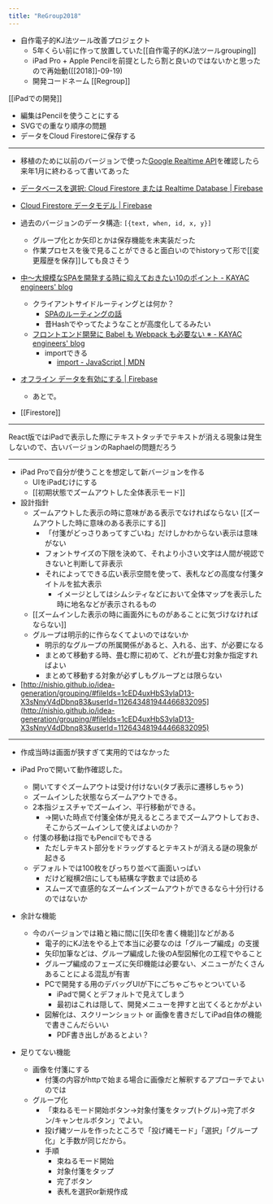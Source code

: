 ```yaml
---
title: "ReGroup2018"
---
```


- 自作電子的KJ法ツール改善プロジェクト
    - 5年くらい前に作って放置していた[[自作電子的KJ法ツールgrouping]]
    - iPad Pro + Apple Pencilを前提としたら割と良いのではないかと思ったので再始動([[2018]]-09-19)
    - 開発コードネーム [[Regroup]]

[[iPadでの開発]]

- 編集はPencilを使うことにする
- SVGでの重なり順序の問題
- データをCloud Firestoreに保存する

-----
- 移植のために以前のバージョンで使った[Google Realtime API](https://developers.google.com/realtime/overview)を確認したら来年1月に終わるって書いてあった
- [データベースを選択: Cloud Firestore または Realtime Database  |  Firebase](https://firebase.google.com/docs/database/rtdb-vs-firestore?hl=ja)
- [Cloud Firestore データモデル  |  Firebase](https://firebase.google.com/docs/firestore/data-model?hl=ja)

- 過去のバージョンのデータ構造: `[{text, when, id, x, y}]`
    - グループ化とか矢印とかは保存機能を未実装だった
    - 作業プロセスを後で見ることができると面白いのでhistoryって形で[[変更履歴を保存]]しても良さそう

- [中〜大規模なSPAを開発する時に抑えておきたい10のポイント - KAYAC engineers' blog](https://techblog.kayac.com/10-spa-knowhow)
    - クライアントサイドルーティングとは何か？
        - [SPAのルーティングの話](https://www.slideshare.net/ushiboy/spa-76170499)
        - 昔Hashでやってたようなことが高度化してるみたい
    - [フロントエンド開発に Babel も Webpack も必要ない ※ - KAYAC engineers' blog](https://techblog.kayac.com/pure-js-app)
        - importできる
            - [import - JavaScript | MDN](https://developer.mozilla.org/ja/docs/Web/JavaScript/Reference/Statements/import)

- [オフライン データを有効にする  |  Firebase](https://firebase.google.com/docs/firestore/manage-data/enable-offline?hl=ja)
    - あとで。

- [[Firestore]]
-----
React版ではiPadで表示した際にテキストタッチでテキストが消える現象は発生しないので、古いバージョンのRaphaelの問題だろう

-----
- iPad Proで自分が使うことを想定して新バージョンを作る
    - UIをiPadむけにする
    - [[初期状態でズームアウトした全体表示モード]]
- 設計指針
    - ズームアウトした表示の時に意味がある表示でなければならない [[ズームアウトした時に意味のある表示にする]]
        - 「付箋がどっさりあってすごいね」だけしかわからない表示は意味がない
        - フォントサイズの下限を決めて、それより小さい文字は人間が視認できないと判断して非表示
        - それによってできる広い表示空間を使って、表札などの高度な付箋タイトルを拡大表示
            - イメージとしてはシムシティなどにおいて全体マップを表示した時に地名などが表示されるもの
    - [[ズームインした表示の時に画面外にものがあることに気づけなければならない]]
    - グループは明示的に作らなくてよいのではないか
        - 明示的なグループの所属関係があると、入れる、出す、が必要になる
        - まとめて移動する時、畳む際に初めて、どれが畳む対象か指定すればよい
        - まとめて移動する対象が必ずしもグループとは限らない
- [http://nishio.github.io/idea-generation/grouping/#fileIds=1cED4uxHbS3ylaD13-X3sNnyV4dDbnq83&userId=112643481944466832095](http://nishio.github.io/idea-generation/grouping/#fileIds=1cED4uxHbS3ylaD13-X3sNnyV4dDbnq83&userId=112643481944466832095)

-----
- 作成当時は画面が狭すぎて実用的ではなかった
- iPad Proで開いて動作確認した。
    - 開いてすぐズームアウトは受け付けない(タブ表示に遷移しちゃう)
    - ズームインした状態ならズームアウトできる。
    - 2本指ジェスチャでズームイン、平行移動ができる。
        - →開いた時点で付箋全体が見えるところまでズームアウトしておき、そこからズームインして使えばよいのか？
    - 付箋の移動は指でもPencilでもできる
        - ただしテキスト部分をドラッグするとテキストが消える謎の現象が起きる
    - デフォルトでは100枚をぴっちり並べて画面いっぱい
        - だけど縦横2倍にしても結構な字数までは読める
        - スムーズで直感的なズームインズームアウトができるなら十分行けるのではないか

- 余計な機能
    - 今のバージョンでは箱と箱に間に[[矢印を書く機能]]などがある
        - 電子的にKJ法をやる上で本当に必要なのは「グループ編成」の支援
        - 矢印加筆などは、グループ編成した後のA型図解化の工程でやること
        - グループ編成のフェーズに矢印機能は必要ない、メニューがたくさんあることによる混乱が有害
        - PCで開発する用のデバッグUIが下にごちゃごちゃとついている
            - iPadで開くとデフォルトで見えてしまう
            - 最初はこれは隠して、開発メニューを押すと出てくるとかがよい
        - 図解化は、スクリーンショット or 画像を書きだしてiPad自体の機能で書きこんだらいい
            - PDF書き出しがあるとよい？

- 足りてない機能
    - 画像を付箋にする
        - 付箋の内容がhttpで始まる場合に画像だと解釈するアプローチでよいのでは
    - グループ化
        - 「束ねるモード開始ボタン→対象付箋をタップ(トグル)→完了ボタン/キャンセルボタン」でよい。
        - 投げ縄ツールを作ったところで「投げ縄モード」「選択」「グループ化」と手数が同じだから。
        - 手順
            - 束ねるモード開始
            - 対象付箋をタップ
            - 完了ボタン
            - 表札を選択or新規作成
